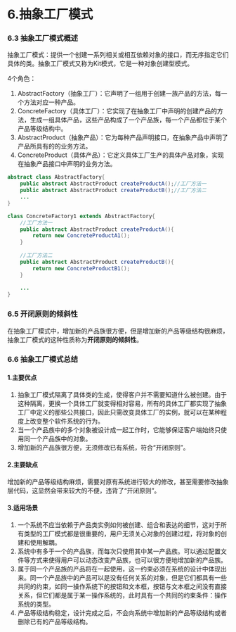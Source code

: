 # 6.抽象工厂模式

### 6.3 抽象工厂模式概述

抽象工厂模式：提供一个创建一系列相关或相互依赖对象的接口，而无序指定它们具体的类。抽象工厂模式又称为Kit模式，它是一种对象创建型模式。

4个角色：

1. AbstractFactory（抽象工厂）：它声明了一组用于创建一族产品的方法，每一个方法对应一种产品。
2. ConcreteFactory（具体工厂）：它实现了在抽象工厂中声明的创建产品的方法，生成一组具体产品，这些产品构成了一个产品族，每一个产品都位于某个产品等级结构中。
3. AbstractProduct（抽象产品）：它为每种产品声明接口，在抽象产品中声明了产品所具有的的业务方法。
4. ConcreteProduct（具体产品）：它定义具体工厂生产的具体产品对象，实现在抽象产品接口中声明的业务方法。

```java
abstract class AbstractFactory{
    public abstract AbstractProduct createProductA();//工厂方法一
    public abstract AbstractProduct createProductB();//工厂方法二
	...
}
```

```java
class ConcreteFactory1 extends AbstractFactory{
    //工厂方法一
    public abstract AbstractProduct createProductA(){
    	return new ConcreteProductA1();
    }
    
    //工厂方法二
    public abstract AbstractProduct createProductB(){
    	return new ConcreteProductB1();
    }
    
    ...
}
```

### 6.5 开闭原则的倾斜性

在抽象工厂模式中，增加新的产品族很方便，但是增加新的产品等级结构很麻烦，抽象工厂模式的这种性质称为**开闭原则的倾斜性**。

### 6.6 抽象工厂模式总结

#### 1.主要优点

1. 抽象工厂模式隔离了具体类的生成，使得客户并不需要知道什么被创建。由于这种隔离，更换一个具体工厂就变得相对容易，所有的具体工厂都实现了抽象工厂中定义的那些公共接口，因此只需改变具体工厂的实例，就可以在某种程度上改变整个软件系统的行为。
2. 当一个产品族中的多个对象被设计成一起工作时，它能够保证客户端始终只使用同一个产品族中的对象。
3. 增加新的产品族很方便，无须修改已有系统，符合“开闭原则”。

#### 2.主要缺点

增加新的产品等级结构麻烦，需要对原有系统进行较大的修改，甚至需要修改抽象层代码，这显然会带来较大的不便，违背了“开闭原则”。

#### 3.适用场景

1. 一个系统不应当依赖于产品类实例如何被创建、组合和表达的细节，这对于所有类型的工厂模式都是很重要的，用户无须关心对象的创建过程，将对象的创建和使用解耦。
2. 系统中有多于一个的产品族，而每次只使用其中某一产品族。可以通过配置文件等方式来使得用户可以动态改变产品族，也可以很方便地增加新的产品族。
3. 属于同一个产品族的产品将在一起使用，这一约束必须在系统的设计中体现出来。同一个产品族中的产品可以是没有任何关系的对象，但是它们都具有一些共同的约束，如同一操作系统下的按钮和文本框，按钮与文本框之间没有直接关系，但它们都是属于某一操作系统的，此时具有一个共同的约束条件：操作系统的类型。
4. 产品等级结构稳定，设计完成之后，不会向系统中增加新的产品等级结构或者删除已有的产品等级结构。